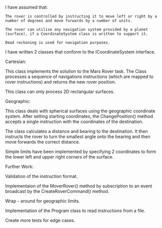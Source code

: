 I have assumed that: 
	
	The rover is controlled by instructing it to move left or right by a number of degrees and move forwards by a number of units.

	The rover can utilise any navigation system provided by a planet (surface), if a CoordinateSystem class is written to support it.

	Dead reckoning is used for navigation purposes.


I have written 2 classes that conform to the ICoordinateSystem interface.

Cartesian:

This class implements the solution to the Mars Rover task.  The Class processes a sequence of navigations instructions (which are mapped to rover instructions) and returns the new rover position. 

This class can only process 2D rectangular surfaces.


Geographic:

This class deals with spherical surfaces using the geographic coordinate system.  After setting starting coordinates, the ChangePosition() method accepts a single instruction with the coordinates of the destination.

The class calculates a distance and bearing to the destination. It then instructs the rover to turn the smallest angle onto the bearing and then move forwards the correct distance. 

Simple limits have been implemented by specifying 2 coordinates to form the lower left and upper right corners of the surface.  



Further Work:

Validation of the instruction format.

Implementaion of the MoverRover() method by subscription to an event broadcast by the CreateRoverCommand() method.

Wrap - around for geographic limits.

Implementation of the Program class to read instructions from a file.

Create more tests for edge cases.
